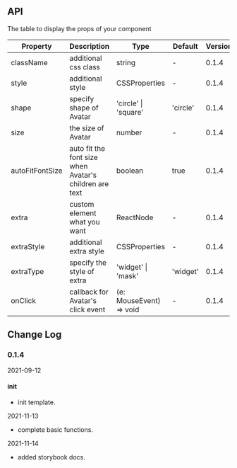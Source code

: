 ## API

The table to display the props of your component

|Property|Description|Type|Default|Version|
|---|---|---|---|---|
| className | additional css class | string | - | 0.1.4 |
| style | additional style | CSSProperties | - | 0.1.4 |
| shape | specify shape of Avatar | 'circle' \| 'square' | 'circle' | 0.1.4 |
| size | the size of Avatar | number | - | 0.1.4 |
| autoFitFontSize | auto fit the font size when Avatar's children are text | boolean | true | 0.1.4 |
| extra | custom element what you want | ReactNode | - | 0.1.4 |
| extraStyle | additional extra style | CSSProperties | - | 0.1.4 |
| extraType | specify the style of extra | 'widget' \| 'mask' | 'widget' | 0.1.4 |
| onClick | callback for Avatar's click event  | (e: MouseEvent) => void | - | 0.1.4 |

## Change Log

### 0.1.4

2021-09-12

#### init

- init template.

2021-11-13

- complete basic functions.

2021-11-14

- added storybook docs.